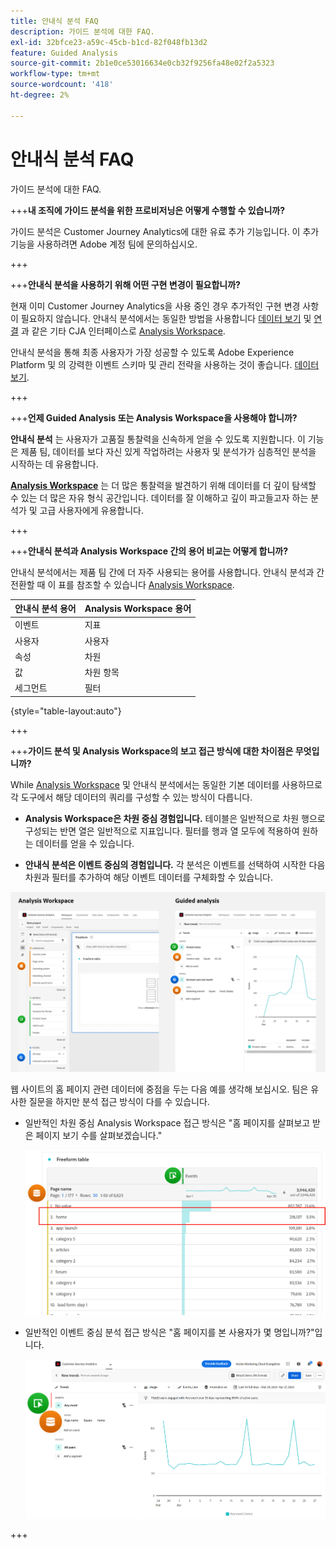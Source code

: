 ```yaml
---
title: 안내식 분석 FAQ
description: 가이드 분석에 대한 FAQ.
exl-id: 32bfce23-a59c-45cb-b1cd-82f048fb13d2
feature: Guided Analysis
source-git-commit: 2b1e0ce53016634e0cb32f9256fa48e02f2a5323
workflow-type: tm+mt
source-wordcount: '418'
ht-degree: 2%

---
```


# 안내식 분석 FAQ

가이드 분석에 대한 FAQ.

+++**내 조직에 가이드 분석을 위한 프로비저닝은 어떻게 수행할 수 있습니까?**

가이드 분석은 Customer Journey Analytics에 대한 유료 추가 기능입니다. 이 추가 기능을 사용하려면 Adobe 계정 팀에 문의하십시오.

+++

+++**안내식 분석을 사용하기 위해 어떤 구현 변경이 필요합니까?**

현재 이미 Customer Journey Analytics을 사용 중인 경우 추가적인 구현 변경 사항이 필요하지 않습니다. 안내식 분석에서는 동일한 방법을 사용합니다 [데이터 보기](../data-views/data-views.md) 및 [연결](../connections/overview.md) 과 같은 기타 CJA 인터페이스로 [Analysis Workspace](../analysis-workspace/home.md).

안내식 분석을 통해 최종 사용자가 가장 성공할 수 있도록 Adobe Experience Platform 및 의 강력한 이벤트 스키마 및 관리 전략을 사용하는 것이 좋습니다. [데이터 보기](../data-views/data-views.md).

+++

+++**언제 Guided Analysis 또는 Analysis Workspace을 사용해야 합니까?**

**안내식 분석** 는 사용자가 고품질 통찰력을 신속하게 얻을 수 있도록 지원합니다. 이 기능은 제품 팀, 데이터를 보다 자신 있게 작업하려는 사용자 및 분석가가 심층적인 분석을 시작하는 데 유용합니다.

**[Analysis Workspace](../analysis-workspace/home.md)** 는 더 많은 통찰력을 발견하기 위해 데이터를 더 깊이 탐색할 수 있는 더 많은 자유 형식 공간입니다. 데이터를 잘 이해하고 깊이 파고들고자 하는 분석가 및 고급 사용자에게 유용합니다.

+++

+++**안내식 분석과 Analysis Workspace 간의 용어 비교는 어떻게 합니까?**

안내식 분석에서는 제품 팀 간에 더 자주 사용되는 용어를 사용합니다. 안내식 분석과 간 전환할 때 이 표를 참조할 수 있습니다 [Analysis Workspace](../analysis-workspace/home.md).

| 안내식 분석 용어 | Analysis Workspace 용어 |
| --- | --- |
| 이벤트 | 지표 |
| 사용자 | 사용자 |
| 속성 | 차원 |
| 값 | 차원 항목 |
| 세그먼트 | 필터 |

{style="table-layout:auto"}

+++

+++**가이드 분석 및 Analysis Workspace의 보고 접근 방식에 대한 차이점은 무엇입니까?**

While [Analysis Workspace](../analysis-workspace/home.md) 및 안내식 분석에서는 동일한 기본 데이터를 사용하므로 각 도구에서 해당 데이터의 쿼리를 구성할 수 있는 방식이 다릅니다.

* **Analysis Workspace은 차원 중심 경험입니다.** 테이블은 일반적으로 차원 행으로 구성되는 반면 열은 일반적으로 지표입니다. 필터를 행과 열 모두에 적용하여 원하는 데이터를 얻을 수 있습니다.

* **안내식 분석은 이벤트 중심의 경험입니다.** 각 분석은 이벤트를 선택하여 시작한 다음 차원과 필터를 추가하여 해당 이벤트 데이터를 구체화할 수 있습니다.

![구조](assets/structure.png)

웹 사이트의 홈 페이지 관련 데이터에 중점을 두는 다음 예를 생각해 보십시오. 팀은 유사한 질문을 하지만 분석 접근 방식이 다를 수 있습니다.

* 일반적인 차원 중심 Analysis Workspace 접근 방식은 &quot;홈 페이지를 살펴보고 받은 페이지 보기 수를 살펴보겠습니다.&quot;

  ![Dimension 중심](assets/dimension-centered.png)

* 일반적인 이벤트 중심 분석 접근 방식은 &quot;홈 페이지를 본 사용자가 몇 명입니까?&quot;입니다.

  ![이벤트 중심](assets/event-centered.png)

+++
